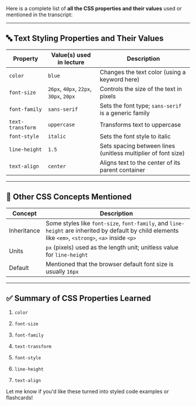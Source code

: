 Here is a complete list of **all the CSS properties and their values** used or mentioned in the transcript:

---

## 🔤 **Text Styling Properties and Their Values**

|Property|Value(s) used in lecture|Description|
|---|---|---|
|`color`|`blue`|Changes the text color (using a keyword here)|
|`font-size`|`26px`, `40px`, `22px`, `30px`, `20px`|Controls the size of the text in pixels|
|`font-family`|`sans-serif`|Sets the font type; `sans-serif` is a generic family|
|`text-transform`|`uppercase`|Transforms text to uppercase|
|`font-style`|`italic`|Sets the font style to italic|
|`line-height`|`1.5`|Sets spacing between lines (unitless multiplier of font size)|
|`text-align`|`center`|Aligns text to the center of its parent container|

---

## 🧠 **Other CSS Concepts Mentioned**

|Concept|Description|
|---|---|
|Inheritance|Some styles like `font-size`, `font-family`, and `line-height` are inherited by default by child elements like `<em>`, `<strong>`, `<a>` inside `<p>`|
|Units|`px` (pixels) used as the length unit; unitless value for `line-height`|
|Default|Mentioned that the browser default font size is usually `16px`|

---

## ✅ **Summary of CSS Properties Learned**

1. `color`
    
2. `font-size`
    
3. `font-family`
    
4. `text-transform`
    
5. `font-style`
    
6. `line-height`
    
7. `text-align`
    

Let me know if you'd like these turned into styled code examples or flashcards!